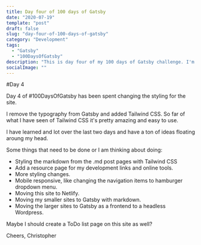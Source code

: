 ```yaml
---
title: Day four of 100 days of Gatsby
date: "2020-07-19"
template: "post"
draft: false
slug: "day-four-of-100-days-of-gatsby"
category: "Development"
tags:
  - "Gatsby"
  - "100DaysOfGatsby"
description: "This is day four of my 100 days of Gatsby challenge. I'm changing styling to Tailwind CSS."
socialImage: ""
---
```

#Day 4

Day 4 of #100DaysOfGatsby has been spent changing the styling for the site. 

I remove the typography from Gatsby and added Tailwind CSS. So far of what I have seen of Tailwind CSS it's pretty amazing and easy to use.

I have learned and lot over the last two days and have a ton of ideas floating aroung my head.

Some things that need to be done or I am thinking about doing:
+ Styling the markdown from the .md post pages with Tailwind CSS
+ Add a resource page for my development links and online tools.
+ More styling changes.
+ Mobile responsive, like changing the navigation items to hamburger dropdown menu.
+ Moving this site to Netlify.
+ Moving my smaller sites to Gatsby with markdown.
+ Moving the larger sites to Gatsby as a frontend to a headless Wordpress.

Maybe I should create a ToDo list page on this site as well?

Cheers,
Christopher
